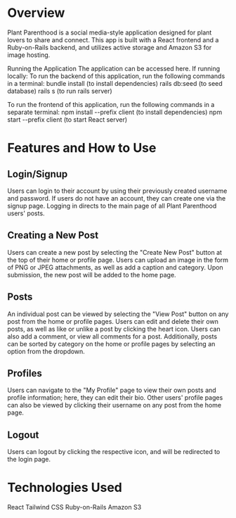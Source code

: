 # Overview
Plant Parenthood is a social media-style application designed for plant lovers to share and connect. This app is built with a React frontend and a Ruby-on-Rails backend, and utilizes active storage and Amazon S3 for image hosting.

Running the Application
The application can be accessed here.
If running locally: 
To run the backend of this application, run the following commands in a terminal: bundle install (to install dependencies) rails db:seed (to seed database) rails s (to run rails server)

To run the frontend of this application, run the following commands in a separate terminal: npm install --prefix client (to install dependencies) npm start --prefix client (to start React server)

# Features and How to Use

## Login/Signup
Users can login to their account by using their previously created username and password. If users do not have an account, they can create one via the signup page. Logging in directs to the main page of all Plant Parenthood users' posts.
## Creating a New Post
Users can create a new post by selecting the "Create New Post" button at the top of their home or profile page. Users can upload an image in the form of PNG or JPEG attachments, as well as add a caption and category. Upon submission, the new post will be added to the home page.
## Posts
An individual post can be viewed by selecting the "View Post" button on any post from the home or profile pages. Users can edit and delete their own posts, as well as like or unlike a post by clicking the heart icon. Users can also add a comment, or view all comments for a post.
Additionally, posts can be sorted by category on the home or profile pages by selecting an option from the dropdown.
## Profiles
Users can navigate to the "My Profile" page to view their own posts and profile information; here, they can edit their bio.
Other users' profile pages can also be viewed by clicking their username on any post from the home page.

## Logout
Users can logout by clicking the respective icon, and will be redirected to the login page.

# Technologies Used

React
Tailwind CSS
Ruby-on-Rails
Amazon S3